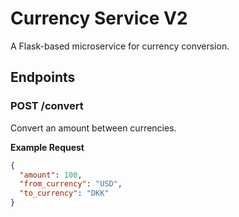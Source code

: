 # Currency Service V2

A Flask-based microservice for currency conversion.

## Endpoints

### POST /convert
Convert an amount between currencies.

**Example Request**
```json
{
  "amount": 100,
  "from_currency": "USD",
  "to_currency": "DKK"
}
